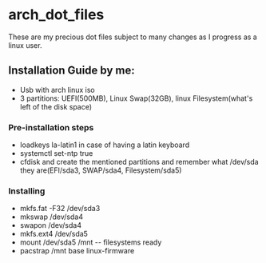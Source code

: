# arch_dot_files
These are my precious dot files subject to many changes as I progress as a linux user.
## Installation Guide by me:
- Usb with arch linux iso
- 3 partitions: UEFI(500MB), Linux Swap(32GB), linux Filesystem(what's left of the disk space)
### Pre-installation steps
- loadkeys la-latin1 in case of having a latin keyboard
- systemctl set-ntp true
- cfdisk and create the mentioned partitions and remember what /dev/sda they are(EFI/sda3, SWAP/sda4, Filesystem/sda5)
### Installing

- mkfs.fat -F32 /dev/sda3
- mkswap /dev/sda4
- swapon /dev/sda4
- mkfs.ext4 /dev/sda5
- mount /dev/sda5 /mnt
-- filesystems ready
- pacstrap /mnt base linux-firmware


